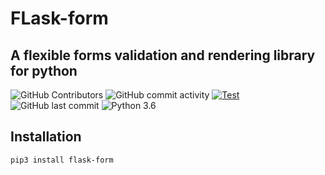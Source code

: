 # FLask-form

## A flexible forms validation and rendering library for python

 ![GitHub Contributors](https://img.shields.io/github/contributors/jakbin/flask-form)
 ![GitHub commit activity](https://img.shields.io/github/commit-activity/m/jakbin/flask-form)
 [![Test](https://github.com/jakbin/flask-form/actions/workflows/Test.yml/badge.svg)](https://github.com/jakbin/flask-form/actions/workflows/Test.yml)
 ![GitHub last commit](https://img.shields.io/github/last-commit/jakbin/flask-form)
 ![Python 3.6](https://img.shields.io/badge/python-3.6-yellow.svg)


## Installation

```bash
pip3 install flask-form
```
